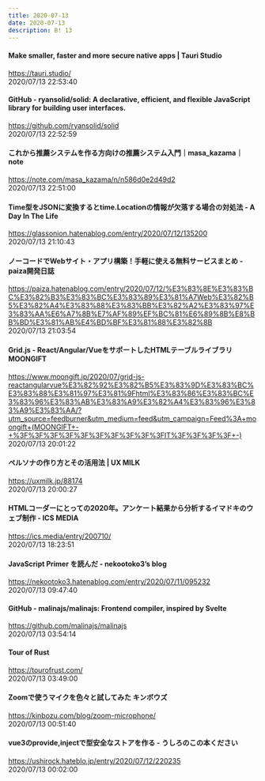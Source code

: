 ```yaml
---
title: 2020-07-13
date: 2020-07-13
description: B! 13
---
```


#### Make smaller, faster and more secure native apps | Tauri Studio
https://tauri.studio/<br>
2020/07/13 22:53:40<br>


#### GitHub - ryansolid/solid: A declarative, efficient, and flexible JavaScript library for building user interfaces.
https://github.com/ryansolid/solid<br>
2020/07/13 22:52:59<br>


#### これから推薦システムを作る方向けの推薦システム入門｜masa_kazama｜note
https://note.com/masa_kazama/n/n586d0e2d49d2<br>
2020/07/13 22:51:00<br>


#### Time型をJSONに変換するとtime.Locationの情報が欠落する場合の対処法 - A Day In The Life
https://glassonion.hatenablog.com/entry/2020/07/12/135200<br>
2020/07/13 21:10:43<br>


#### ノーコードでWebサイト・アプリ構築！手軽に使える無料サービスまとめ - paiza開発日誌
https://paiza.hatenablog.com/entry/2020/07/12/%E3%83%8E%E3%83%BC%E3%82%B3%E3%83%BC%E3%83%89%E3%81%A7Web%E3%82%B5%E3%82%A4%E3%83%88%E3%83%BB%E3%82%A2%E3%83%97%E3%83%AA%E6%A7%8B%E7%AF%89%EF%BC%81%E6%89%8B%E8%BB%BD%E3%81%AB%E4%BD%BF%E3%81%88%E3%82%8B<br>
2020/07/13 21:03:54<br>


#### Grid.js - React/Angular/VueをサポートしたHTMLテーブルライブラリ MOONGIFT
https://www.moongift.jp/2020/07/grid-js-reactangularvue%E3%82%92%E3%82%B5%E3%83%9D%E3%83%BC%E3%83%88%E3%81%97%E3%81%9Fhtml%E3%83%86%E3%83%BC%E3%83%96%E3%83%AB%E3%83%A9%E3%82%A4%E3%83%96%E3%83%A9%E3%83%AA/?utm_source=feedburner&utm_medium=feed&utm_campaign=Feed%3A+moongift+(MOONGIFT+-+%3F%3F%3F%3F%3F%3F%3F%3F%3F%3FIT%3F%3F%3F%3F+-)<br>
2020/07/13 20:01:22<br>


#### ペルソナの作り方とその活用法 | UX MILK
https://uxmilk.jp/88174<br>
2020/07/13 20:00:27<br>


#### HTMLコーダーにとっての2020年。アンケート結果から分析するイマドキのウェブ制作 - ICS MEDIA
https://ics.media/entry/200710/<br>
2020/07/13 18:23:51<br>


#### JavaScript Primer を読んだ - nekootoko3’s blog
https://nekootoko3.hatenablog.com/entry/2020/07/11/095232<br>
2020/07/13 09:47:40<br>


#### GitHub - malinajs/malinajs: Frontend compiler, inspired by Svelte
https://github.com/malinajs/malinajs<br>
2020/07/13 03:54:14<br>


#### Tour of Rust
https://tourofrust.com/<br>
2020/07/13 03:49:00<br>


#### Zoomで使うマイクを色々と試してみた キンボウズ
https://kinbozu.com/blog/zoom-microphone/<br>
2020/07/13 00:51:40<br>


#### vue3のprovide,injectで型安全なストアを作る - うしろのこの本ください
https://ushirock.hateblo.jp/entry/2020/07/12/220235<br>
2020/07/13 00:02:00<br>


